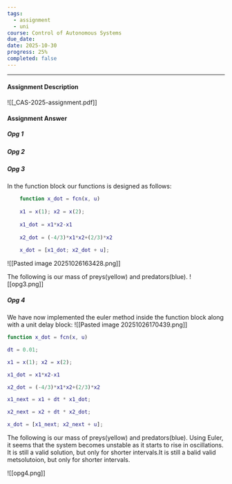 ```yaml
---
tags:
  - assignment
  - uni
course: Control of Autonomous Systems
due_date:
date: 2025-10-30
progress: 25%
completed: false
---
```

--- 
#### Assignment Description
![[_CAS-2025-assignment.pdf]]

#### Assignment Answer

##### Opg 1

##### Opg 2

##### Opg 3

In the function block our functions is designed as follows:
```matlab
	function x_dot = fcn(x, u)
	
	x1 = x(1); x2 = x(2);
	
	x1_dot = x1*x2-x1
	
	x2_dot = (-4/3)*x1*x2+(2/3)*x2
	
	x_dot = [x1_dot; x2_dot + u];
```

![[Pasted image 20251026163428.png]]

The following is our mass of preys(yellow) and predators(blue).
![[opg3.png]]

##### Opg 4

We have now implemented the euler method inside the function block along with a unit delay block:
![[Pasted image 20251026170439.png]]

```matlab
function x_dot = fcn(x, u)

dt = 0.01;

x1 = x(1); x2 = x(2);

x1_dot = x1*x2-x1

x2_dot = (-4/3)*x1*x2+(2/3)*x2

x1_next = x1 + dt * x1_dot;

x2_next = x2 + dt * x2_dot;

x_dot = [x1_next; x2_next + u];
```

The following is our mass of preys(yellow) and predators(blue). Using Euler, it seems that the system becomes unstable as it starts to rise in oscillations. It is still a valid solution, but only for shorter intervals.It is still a balid valid metsolutoion, but only for shorter intervals.

![[opg4.png]]

